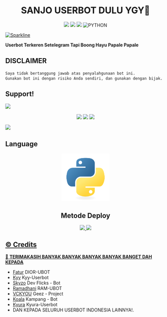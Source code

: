 <h1 align="center">SANJO USERBOT DULU YGY🥴</h1>

<p align="center">
    <a href="https://github.com/jookalem/SANJO-USERBOT/commits/DIOR-UBOT"><img 
src="https://img.shields.io/github/last-commit/jookalem/SANJO-USERBOT?color=ff0000&logo=github&logoColor=green&style=for-the-badge" /></a>
    <a href="https://github.com/DIORrios285/DIOR-UBOT"> <img 
src="https://img.shields.io/github/repo-size/jookalem/SANJO-USERBOT?logo=github&logoColor=green&style=for-the-badge" /></a>
    <a href="https://pypi.org/project/Telethon/"><img 
src="https://img.shields.io/pypi/v/telethon?color=important&label=telethon&logo=python&logoColor=green&style=for-the-badge" /></a>
    <img alt="PYTHON" src="https://img.shields.io/badge/PYTHON-v3.9.6-purple?style=for-the-badge&logo=appveyor&logoColor=green"/>
    </p>

[![Sparkline](https://stars.medv.io/jookalem/SANJO-USERBOT.svg)](https://stars.medv.io/jookalem/SANJO-USERBOT)

**Userbot Terkeren Setelegram Tapi Boong Hayu Papale Papale**

## DISCLAIMER

```
Saya tidak bertanggung jawab atas penyalahgunaan bot ini.
Gunakan bot ini dengan risiko Anda sendiri, dan gunakan dengan bijak.
```

## Support!
</p>
<img src="https://user-images.githubusercontent.com/73097560/115834477-dbab4500-a447-11eb-908a-139a6edaec5c.gif">
    <p align="center"> 
    <a href="https://t.me/sanjosupportt" target="blank"><img src="https://img.icons8.com/nolan/55/telegram-app.png" /></a>
    <a href="https://t.me/notturarea" target="blank"><img src="https://img.icons8.com/nolan/55/telegram-app.png" /></a>
    <a href="https://instagram.com/ikhsantarjo" target="blank"><img src="https://img.icons8.com/nolan/55/instagram-new.png" /></a>
</p>
<img src="https://user-images.githubusercontent.com/73097560/115834477-dbab4500-a447-11eb-908a-139a6edaec5c.gif">

## Language
<p align="center"> 
<a 
href="https://www.python.org" target="_blank"> <img 
src="https://raw.githubusercontent.com/devicons/devicon/master/icons/python/python-original.svg" alt="python" width="150" height="150"/> 
</a> </p>

<h2 align="center">
   Metode Deploy
</h2>

<p align="center">
<a href="https://dashboard.heroku.com/new?template=https://github.com/jookalem/SANJO-USERBOTT"><img src="https://img.shields.io/badge/Deploy%20To%20Heroku-blueviolet?style=for-the-badge&logo=heroku" width="250""/</a>  
<a href="https://telegram.dog/XTZ_HerokuBot?start=am9va2FsZW0vU0FOSk8tVVNFUkJPVCBKT08tVVNFUkJPVA"><img src="https://img.shields.io/badge/Deploy%20Via%20Telegram-blue?style=for-the-badge&logo=telegram" width="250""/</a>  </p>

## © Credits

🙏 **TERIMAKASIH BANYAK BANYAK BANYAK BANYAK BANGET DAH KEPADA**
*   [Fatur](https://github.com/DIORros285/DIOR-UBOT) DIOR-UBOT 
*   [Kyy](https://github.com/muhammadrizky16/KyyUserbot) Kyy-Userbot
*   [Skyzo](https://github.com/ridho17-ind/SkyzoMusicBot)    Dev Flicks - Bot
*   [Ramadhani](https://github.com/ramadhani892/RAM-UBOT) RAM-UBOT
*   [VCKYOU](https://github.com/Vckyou/Geez-Project)    Geez - Project
*   [Koala](https://github.com/ManusiaRakitan/Kampang-Bot)    Kampang - Bot
*   [Kyura](https://github.com/Kyuraxp/kyura-userbot) Kyura-Userbot
*   DAN KEPADA SELURUH USERBOT INDONESIA LAINNYA!.
